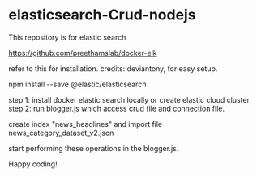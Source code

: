 # elasticsearch-Crud-nodejs
This repository is for elastic search


https://github.com/preethamslab/docker-elk

refer to this for installation. credits: deviantony, for easy setup.

npm install --save @elastic/elasticsearch

step 1: install docker elastic search locally or create elastic cloud cluster
step 2: run blogger.js which access crud file and connection file. 

create index "news_headlines" and import file news_category_dataset_v2.json

start performing these operations in the blogger.js.

Happy coding!